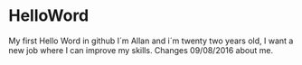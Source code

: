 # HelloWord
My first Hello Word in github
I´m Allan and i´m twenty two years old, I want a new job where I can improve my skills.
Changes 09/08/2016 about me.

